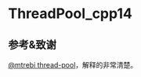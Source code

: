 <!--
 * @Autor: violet apricity ( Zhuangpx )
 * @Date: 2023-04-18 01:09:28
 * @LastEditors: violet apricity ( Zhuangpx )
 * @LastEditTime: 2023-04-18 01:13:15
 * @FilePath: \ThreadPool_cpp14\README.md
 * @Description:  Zhuangpx : Violet && Apricity:/ The warmth of the sun in the winter /
-->
# ThreadPool_cpp14

## 参考&致谢

[@mtrebi thread-pool](https://github.com/mtrebi/thread-pool)，解释的非常清楚。
